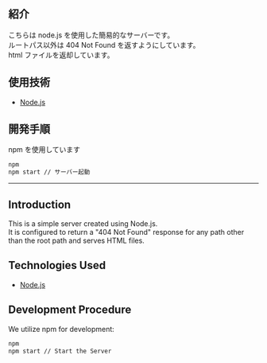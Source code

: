 ## 紹介

こちらは node.js を使用した簡易的なサーバーです。  
ルートパス以外は 404 Not Found を返すようにしています。  
html ファイルを返却しています。

## 使用技術

- [Node.js](https://nodejs.org/ja)

## 開発手順

npm を使用しています

```bash
npm
npm start // サーバー起動
```

---

## Introduction

This is a simple server created using Node.js.  
It is configured to return a "404 Not Found" response for any path other than the root path and serves HTML files.

## Technologies Used

- [Node.js](https://nodejs.org/)

## Development Procedure

We utilize npm for development:

```bash
npm
npm start // Start the Server
```
